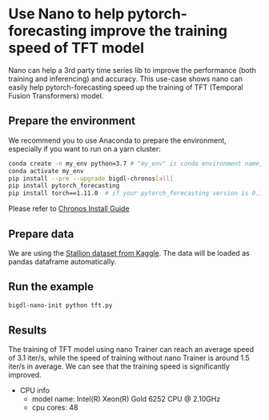 # Use Nano to help pytorch-forecasting improve the training speed of TFT model
Nano can help a 3rd party time series lib to improve the performance (both training and inferencing) and accuracy. This use-case shows nano can easily help pytorch-forecasting speed up the training of TFT (Temporal Fusion Transformers) model.

## Prepare the environment
We recommend you to use Anaconda to prepare the environment, especially if you want to run on a yarn cluster:
```bash
conda create -n my_env python=3.7 # "my_env" is conda environment name, you can use any name you like.
conda activate my_env
pip install --pre --upgrade bigdl-chronos[all]
pip install pytorch_forecasting
pip install torch==1.11.0  # if your pytorch_forecasting version is 0.10.0 or above, you need to reinstall torch, otherwise you don't need this.
```
Please refer to [Chronos Install Guide](https://bigdl.readthedocs.io/en/latest/doc/Chronos/Overview/chronos.html#install)

## Prepare data
We are using the [Stallion dataset from Kaggle](https://www.kaggle.com/datasets/utathya/future-volume-prediction). The data will be loaded as pandas dataframe automatically.

## Run the example
```bash
bigdl-nano-init python tft.py
```

## Results
The training of TFT model using nano Trainer can reach an average speed of 3.1 iter/s, while the speed of training without nano Trainer is around 1.5 iter/s in average. We can see that the training speed is significantly improved.

* CPU info
    * model name: Intel(R) Xeon(R) Gold 6252 CPU @ 2.10GHz
    * cpu cores: 48